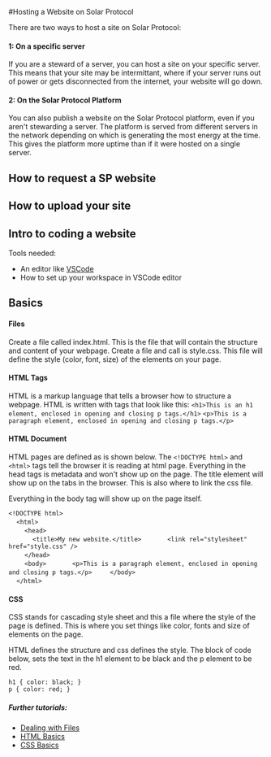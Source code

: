 #Hosting a Website on Solar Protocol

There are two ways to host a site on Solar Protocol: 

#### 1: On a specific server
If you are a steward of a server, you can host a site on your specific server. This means that your site may be intermittant, where if your server runs out of power or gets disconnected from the internet, your website will go down. 

#### 2: On the Solar Protocol Platform

You can also publish a website on the Solar Protocol platform, even if you aren't stewarding a server. The platform is served from different servers in the network depending on which is generating the most energy at the time. This gives the platform more uptime than if it were hosted on a single server.

## How to request a SP website

## How to upload your site

## Intro to coding a website

Tools needed:

* An editor like [VSCode](https://code.visualstudio.com/) 
* How to set up your workspace in VSCode editor

## Basics
#### Files

Create a file called index.html. This is the file that will contain the structure and content of your webpage. Create a file and call is style.css. This file will define the style (color, font, size) of the elements on your page.

#### HTML Tags
HTML is a markup language that tells a browser how to structure a webpage. 
HTML is written with tags that look like this: 
`<h1>This is an h1 element, enclosed in opening and closing p tags.</h1>`
`<p>This is a paragraph element, enclosed in opening and closing p tags.</p>`

#### HTML Document

HTML pages are defined as is shown below. The `<!DOCTYPE html>` and `<html>` tags tell the browser it is reading at html page. Everything in the head tags is metadata and won't show up on the page. The title element will show up on the tabs in the browser. This is also where to link the css file.

Everything in the body tag will show up on the page itself.

`<!DOCTYPE html>`  
&nbsp;&nbsp;&nbsp;&nbsp;`<html>`  
&nbsp;&nbsp;&nbsp;&nbsp;&nbsp;&nbsp;&nbsp;&nbsp;`<head>`  
&nbsp;&nbsp;&nbsp;&nbsp;&nbsp;&nbsp;&nbsp;&nbsp;&nbsp;&nbsp;&nbsp;&nbsp;`<title>My new website.</title>`
&nbsp;&nbsp;&nbsp;&nbsp;&nbsp;&nbsp;&nbsp;&nbsp;&nbsp;&nbsp;&nbsp;&nbsp;`<link rel="stylesheet" href="style.css" />`  
&nbsp;&nbsp;&nbsp;&nbsp;&nbsp;&nbsp;&nbsp;&nbsp;`</head>`  
&nbsp;&nbsp;&nbsp;&nbsp;&nbsp;&nbsp;&nbsp;&nbsp;`<body>` 
&nbsp;&nbsp;&nbsp;&nbsp;&nbsp;&nbsp;&nbsp;&nbsp;&nbsp;&nbsp;&nbsp;&nbsp;`<p>This is a paragraph element, enclosed in opening and closing p tags.</p>` 
&nbsp;&nbsp;&nbsp;&nbsp;&nbsp;&nbsp;&nbsp;&nbsp;`</body>`   
&nbsp;&nbsp;&nbsp;&nbsp;`</html>`

#### CSS 

CSS stands for cascading style sheet and this a file where the style of the page is defined. This is where you set things like color, fonts and size of elements on the page.

HTML defines the structure and css defines the style. The block of code below, sets the text in the h1 element to be black and the p element to be red.

`h1 { color: black;
}`  
`p {
  color: red;
} `


##### Further tutorials:
* [Dealing with Files](https://developer.mozilla.org/en-US/docs/Learn/Getting_started_with_the_web/Dealing_with_files)
* [HTML Basics](https://developer.mozilla.org/en-US/docs/Learn/Getting_started_with_the_web/HTML_basics)
* [CSS Basics](https://developer.mozilla.org/en-US/docs/Learn/Getting_started_with_the_web/CSS_basics)






